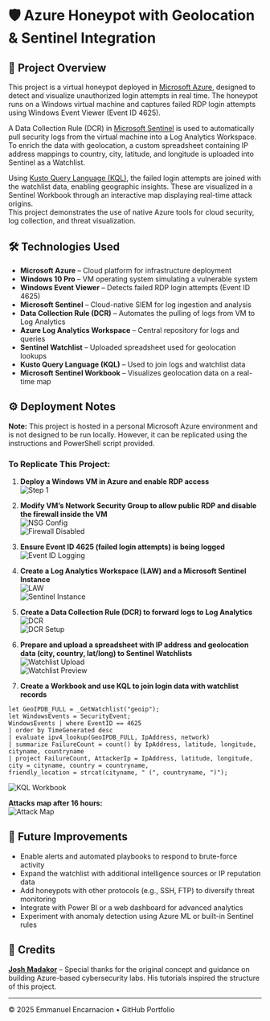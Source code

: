# 🛡️ Azure Honeypot with Geolocation & Sentinel Integration

## 📌 Project Overview
This project is a virtual honeypot deployed in [Microsoft Azure](https://azure.microsoft.com/), designed to detect and visualize unauthorized login attempts in real time. The honeypot runs on a Windows virtual machine and captures failed RDP login attempts using Windows Event Viewer (Event ID 4625).  

A Data Collection Rule (DCR) in [Microsoft Sentinel](https://learn.microsoft.com/azure/sentinel/) is used to automatically pull security logs from the virtual machine into a Log Analytics Workspace. To enrich the data with geolocation, a custom spreadsheet containing IP address mappings to country, city, latitude, and longitude is uploaded into Sentinel as a Watchlist.  

Using [Kusto Query Language (KQL)](https://learn.microsoft.com/en-us/azure/data-explorer/kusto/query/), the failed login attempts are joined with the watchlist data, enabling geographic insights. These are visualized in a Sentinel Workbook through an interactive map displaying real-time attack origins.  
This project demonstrates the use of native Azure tools for cloud security, log collection, and threat visualization.

## 🛠️ Technologies Used
- **Microsoft Azure** – Cloud platform for infrastructure deployment  
- **Windows 10 Pro** – VM operating system simulating a vulnerable system  
- **Windows Event Viewer** – Detects failed RDP login attempts (Event ID 4625)  
- **Microsoft Sentinel** – Cloud-native SIEM for log ingestion and analysis  
- **Data Collection Rule (DCR)** – Automates the pulling of logs from VM to Log Analytics  
- **Azure Log Analytics Workspace** – Central repository for logs and queries  
- **Sentinel Watchlist** – Uploaded spreadsheet used for geolocation lookups  
- **Kusto Query Language (KQL)** – Used to join logs and watchlist data  
- **Microsoft Sentinel Workbook** – Visualizes geolocation data on a real-time map  

## ⚙️ Deployment Notes
**Note:** This project is hosted in a personal Microsoft Azure environment and is not designed to be run locally. However, it can be replicated using the instructions and PowerShell script provided.

### To Replicate This Project:
1. **Deploy a Windows VM in Azure and enable RDP access**  
   ![Step 1](https://i.imgur.com/h0jNQH2.png)

2. **Modify VM’s Network Security Group to allow public RDP and disable the firewall inside the VM**  
   ![NSG Config](https://i.imgur.com/tPrI1TS.png)  
   ![Firewall Disabled](https://i.imgur.com/euKjO2A.png)

3. **Ensure Event ID 4625 (failed login attempts) is being logged**  
   ![Event ID Logging](https://i.imgur.com/01D98Yh.png)

4. **Create a Log Analytics Workspace (LAW) and a Microsoft Sentinel Instance**  
   ![LAW](https://i.imgur.com/U5VxRBA.png)  
   ![Sentinel Instance](https://i.imgur.com/b3fmeku.png)

5. **Create a Data Collection Rule (DCR) to forward logs to Log Analytics**  
   ![DCR](https://i.imgur.com/GMUzbE4.png)  
   ![DCR Setup](https://i.imgur.com/d77kHkm.png)

6. **Prepare and upload a spreadsheet with IP address and geolocation data (city, country, lat/long) to Sentinel Watchlists**  
   ![Watchlist Upload](https://i.imgur.com/nwug2jZ.png)  
   ![Watchlist Preview](https://i.imgur.com/ynzZUld.png)

7. **Create a Workbook and use KQL to join login data with watchlist records**
```kql
let GeoIPDB_FULL = _GetWatchlist("geoip");
let WindowsEvents = SecurityEvent;
WindowsEvents | where EventID == 4625
| order by TimeGenerated desc
| evaluate ipv4_lookup(GeoIPDB_FULL, IpAddress, network)
| summarize FailureCount = count() by IpAddress, latitude, longitude, cityname, countryname
| project FailureCount, AttackerIp = IpAddress, latitude, longitude, city = cityname, country = countryname,
friendly_location = strcat(cityname, " (", countryname, ")");
```
   ![KQL Workbook](https://i.imgur.com/s4N2uyc.png)

**Attacks map after 16 hours:**  
![Attack Map](https://i.imgur.com/A6kqSUZ.png)

## 🚀 Future Improvements
- Enable alerts and automated playbooks to respond to brute-force activity  
- Expand the watchlist with additional intelligence sources or IP reputation data  
- Add honeypots with other protocols (e.g., SSH, FTP) to diversify threat monitoring  
- Integrate with Power BI or a web dashboard for advanced analytics  
- Experiment with anomaly detection using Azure ML or built-in Sentinel rules  

## 🙏 Credits
[**Josh Madakor**](https://github.com/joshmadakor1/joshmadakor1) – Special thanks for the original concept and guidance on building Azure-based cybersecurity labs. His tutorials inspired the structure of this project.

---
© 2025 Emmanuel Encarnacion • GitHub Portfolio
